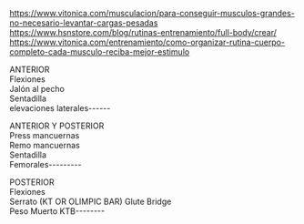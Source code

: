 https://www.vitonica.com/musculacion/para-conseguir-musculos-grandes-no-necesario-levantar-cargas-pesadas
https://www.hsnstore.com/blog/rutinas-entrenamiento/full-body/crear/
https://www.vitonica.com/entrenamiento/como-organizar-rutina-cuerpo-completo-cada-musculo-reciba-mejor-estimulo

ANTERIOR  
Flexiones  
Jalón al pecho  
Sentadilla  
elevaciones laterales------  
  
  
ANTERIOR Y POSTERIOR  
Press mancuernas  
Remo mancuernas  
Sentadilla  
Femorales--------- 
  
  
POSTERIOR  
Flexiones  
Serrato  (KT OR OLIMPIC BAR)
Glute Bridge  
Peso Muerto KTB--------